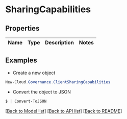 # SharingCapabilities
## Properties

Name | Type | Description | Notes
------------ | ------------- | ------------- | -------------

## Examples

- Create a new object
```powershell
New-Cloud.Governance.ClientSharingCapabilities 
```

- Convert the object to JSON
```powershell
$ | Convert-ToJSON
```


[[Back to Model list]](../README.md#documentation-for-models) [[Back to API list]](../README.md#documentation-for-api-endpoints) [[Back to README]](../README.md)

